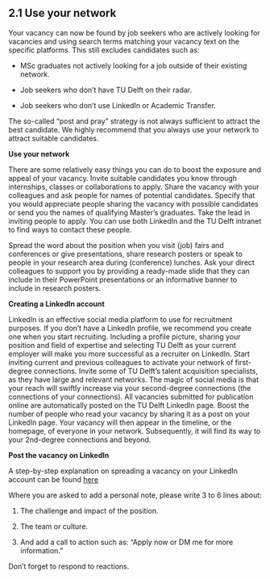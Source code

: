 ## 2.1 Use your network 

Your vacancy can now be found by job seekers who are actively looking for vacancies and using search terms matching your vacancy text on the specific platforms. This still excludes candidates such as:  

* MSc graduates not actively looking for a job outside of their existing network. 

* Job seekers who don’t have TU Delft on their radar. 

* Job seekers who don’t use LinkedIn or Academic Transfer. 


The so-called “post and pray” strategy is not always sufficient to attract the best candidate. We highly recommend that you always use your network to attract suitable candidates. 

**Use your network**

There are some relatively easy things you can do to boost the exposure and appeal of your vacancy. Invite suitable candidates you know through internships, classes or collaborations to apply. Share the vacancy with your colleagues and ask people for names of potential candidates. Specify that you would appreciate people sharing the vacancy with possible candidates or send you the names of qualifying Master’s graduates. Take the lead in inviting people to apply. You can use both LinkedIn and the TU Delft intranet to find ways to contact these people.

Spread the word about the position when you visit (job) fairs and conferences or give presentations, share research posters or speak to people in your research area during (conference) lunches. Ask your direct colleagues to support you by providing a ready-made slide that they can include in their PowerPoint presentations or an informative banner to include in research posters.  

**Creating a LinkedIn account**

LinkedIn is an effective social media platform to use for recruitment purposes. If you don’t have a LinkedIn profile, we recommend you create one when you start recruiting. Including a profile picture, sharing your position and field of expertise and selecting TU Delft as your current employer will make you more successful as a recruiter on LinkedIn. Start inviting current and previous colleagues to activate your network of first-degree connections. Invite some of TU Delft’s talent acquisition specialists, as they have large and relevant networks. The magic of social media is that your reach will swiftly increase via your second-degree connections (the connections of your connections). All vacancies submitted for publication online are automatically posted on the TU Delft LinkedIn page. Boost the number of people who read your vacancy by sharing it as a post on your LinkedIn page. Your vacancy will then appear in the timeline, or the homepage, of everyone in your network. Subsequently, it will find its way to your 2nd-degree connections and beyond.  

**Post the vacancy on LinkedIn**

A step-by-step explanation on spreading a vacancy on your LinkedIn account can be found [here](../Hiring/Appendices/How%20to%20share%20a%20TUD%20vacancy%20on%20LinkedIn%20the%20right%20way.pdf) 

Where you are asked to add a personal note, please write 3 to 6 lines about:  

1. The challenge and impact of the position. 

2. The team or culture.  

3. And add a call to action such as: “Apply now or DM me for more information.” 

Don’t forget to respond to reactions. 